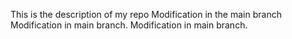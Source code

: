 This is the description of my repo
Modification in the main branch
Modification in main branch.
Modification in main branch.

